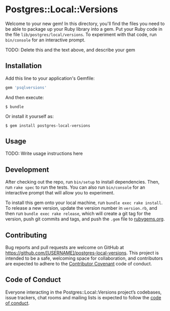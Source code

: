# Postgres::Local::Versions

Welcome to your new gem! In this directory, you'll find the files you need to be able to package up your Ruby library into a gem. Put your Ruby code in the file `lib/postgres/local/versions`. To experiment with that code, run `bin/console` for an interactive prompt.

TODO: Delete this and the text above, and describe your gem

## Installation

Add this line to your application's Gemfile:

```ruby
gem 'psqlversions'
```

And then execute:

    $ bundle

Or install it yourself as:

    $ gem install postgres-local-versions

## Usage

TODO: Write usage instructions here

## Development

After checking out the repo, run `bin/setup` to install dependencies. Then, run `rake spec` to run the tests. You can also run `bin/console` for an interactive prompt that will allow you to experiment.

To install this gem onto your local machine, run `bundle exec rake install`. To release a new version, update the version number in `version.rb`, and then run `bundle exec rake release`, which will create a git tag for the version, push git commits and tags, and push the `.gem` file to [rubygems.org](https://rubygems.org).

## Contributing

Bug reports and pull requests are welcome on GitHub at https://github.com/[USERNAME]/postgres-local-versions. This project is intended to be a safe, welcoming space for collaboration, and contributors are expected to adhere to the [Contributor Covenant](http://contributor-covenant.org) code of conduct.

## Code of Conduct

Everyone interacting in the Postgres::Local::Versions project’s codebases, issue trackers, chat rooms and mailing lists is expected to follow the [code of conduct](https://github.com/[USERNAME]/postgres-local-versions/blob/master/CODE_OF_CONDUCT.md).
